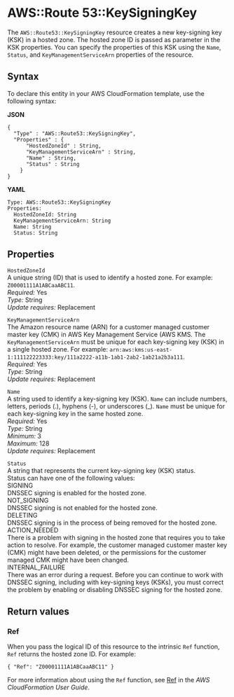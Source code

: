 # AWS::Route 53::KeySigningKey<a name="dns-configuring-dnssec-cfn-ksk"></a>

The `AWS::Route53::KeySigningKey` resource creates a new key\-signing key \(KSK\) in a hosted zone\. The hosted zone ID is passed as parameter in the KSK properties\. You can specify the properties of this KSK using the `Name`, `Status`, and `KeyManagementServiceArn` properties of the resource\.

## Syntax<a name="dns-configuring-dnssec-cfn-ksk.syntax"></a>

To declare this entity in your AWS CloudFormation template, use the following syntax:

**JSON**

```
{
  "Type" : "AWS::Route53::KeySigningKey",
  "Properties" : {
      "HostedZoneId" : String,
      "KeyManagementServiceArn" : String,
      "Name" : String,
      "Status" : String
    }
}
```

**YAML**

```
Type: AWS::Route53::KeySigningKey
Properties: 
  HostedZoneId: String
  KeyManagementServiceArn: String
  Name: String
  Status: String
```

## Properties<a name="dns-configuring-dnssec-cfn-ksk.properties"></a>

`HostedZoneId`  
A unique string \(ID\) that is used to identify a hosted zone\. For example: `Z00001111A1ABCaaABC11`\.   
*Required:* Yes  
*Type:* String  
*Update requires:* Replacement

`KeyManagementServiceArn`  
The Amazon resource name \(ARN\) for a customer managed customer master key \(CMK\) in AWS Key Management Service \(AWS KMS\. The `KeyManagementServiceArn` must be unique for each key\-signing key \(KSK\) in a single hosted zone\. For example: `arn:aws:kms:us-east-1:111122223333:key/111a2222-a11b-1ab1-2ab2-1ab21a2b3a111`\.   
*Required:* Yes  
*Type:* String  
*Update requires:* Replacement

`Name`  
A string used to identify a key\-signing key \(KSK\)\. `Name` can include numbers, letters, periods \(\.\), hyphens \(\-\), or underscores \(\_\)\. `Name` must be unique for each key\-signing key in the same hosted zone\.  
*Required:* Yes  
*Type:* String  
*Minimum:* 3  
*Maximum:* 128  
*Update requires:* Replacement

`Status`  
A string that represents the current key\-signing key \(KSK\) status\.  
Status can have one of the following values:    
SIGNING  
DNSSEC signing is enabled for the hosted zone\.  
NOT\_SIGNING  
DNSSEC signing is not enabled for the hosted zone\.  
DELETING  
DNSSEC signing is in the process of being removed for the hosted zone\.  
ACTION\_NEEDED  
There is a problem with signing in the hosted zone that requires you to take action to resolve\. For example, the customer managed customer master key \(CMK\) might have been deleted, or the permissions for the customer managed CMK might have been changed\.  
INTERNAL\_FAILURE  
There was an error during a request\. Before you can continue to work with DNSSEC signing, including with key\-signing keys \(KSKs\), you must correct the problem by enabling or disabling DNSSEC signing for the hosted zone\.

## Return values<a name="dns-configuring-dnssec-cfn-ksk.return-values"></a>

### Ref<a name="dns-configuring-dnssec-cfn-ksk.return-values.ref"></a>

When you pass the logical ID of this resource to the intrinsic `Ref` function, `Ref` returns the hosted zone ID\. For example: 

```
{ "Ref": "Z00001111A1ABCaaABC11" }
```

For more information about using the `Ref` function, see [ Ref](https://docs.aws.amazon.com/AWSCloudFormation/latest/UserGuide/intrinsic-function-reference-ref.html) in the *AWS CloudFormation User Guide*\.